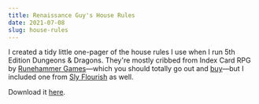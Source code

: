 ```yaml
---
title: Renaissance Guy's House Rules
date: 2021-07-08
slug: house-rules
---
```


I created a tidy little one-pager of the house rules I use when I run 5th Edition Dungeons & Dragons. They're mostly cribbed from Index Card RPG by [Runehammer Games](https://www.runehammer.online/)—which you should totally go out and [buy](https://www.drivethrurpg.com/browse/pub/10923/RUNEHAMMER-GAMES)—but I included one from [Sly Flourish](https://slyflourish.com/) as well.

Download it [here](/downloads/renaissance-guys-house-rules.pdf).
